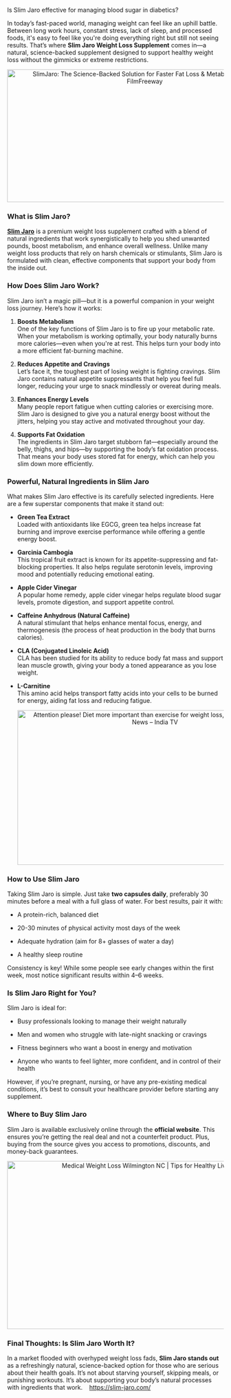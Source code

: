 Is Slim Jaro effective for managing blood sugar in diabetics?

<div id="post-body-4168527160048290260" class="post-body entry-content float-container">
<p class="" data-end="754" data-start="335">In today&rsquo;s fast-paced world, managing weight can feel like an uphill battle. Between long work hours, constant stress, lack of sleep, and processed foods, it's easy to feel like you're doing everything right but still not seeing results. That&rsquo;s where <strong data-end="622" data-start="586">Slim Jaro Weight Loss Supplement</strong> comes in&mdash;a natural, science-backed supplement designed to support healthy weight loss without the gimmicks or extreme restrictions.</p>
<p class="" style="text-align: center;" data-end="754" data-start="335"><img src="https://filmfreeway-production-storage-01-connector.filmfreeway.com/press_kits/headshots/003/079/174/original/f8472a9bbe-headshot.jpg?1743076085" alt="SlimJaro: The Science-Backed Solution for Faster Fat Loss &amp; Metabolism  Boost! - FilmFreeway" width="640" height="309" /> </p>
<h3 class="" data-end="782" data-start="756"><strong data-end="782" data-start="760">What is Slim Jaro?</strong></h3>
<p class="" data-end="1163" data-start="784"><a href="https://slim-jaro.com/"><strong data-end="797" data-start="784">Slim Jaro</strong></a> is a premium weight loss supplement crafted with a blend of natural ingredients that work synergistically to help you shed unwanted pounds, boost metabolism, and enhance overall wellness. Unlike many weight loss products that rely on harsh chemicals or stimulants, Slim Jaro is formulated with clean, effective components that support your body from the inside out.</p>
<h3 class="" data-end="1197" data-start="1165"><strong data-end="1197" data-start="1169">How Does Slim Jaro Work?</strong></h3>
<p class="" data-end="1308" data-start="1199">Slim Jaro isn&rsquo;t a magic pill&mdash;but it is a powerful companion in your weight loss journey. Here&rsquo;s how it works:</p>
<ol data-end="2367" data-start="1310">
<li class="" data-end="1590" data-start="1310">
<p class="" data-end="1590" data-start="1313"><strong data-end="1334" data-start="1313">Boosts Metabolism</strong><br data-end="1337" data-start="1334" /> One of the key functions of Slim Jaro is to fire up your metabolic rate. When your metabolism is working optimally, your body naturally burns more calories&mdash;even when you're at rest. This helps turn your body into a more efficient fat-burning machine.</p>
</li>
<li class="" data-end="1850" data-start="1592">
<p class="" data-end="1850" data-start="1595"><strong data-end="1628" data-start="1595">Reduces Appetite and Cravings</strong><br data-end="1631" data-start="1628" /> Let&rsquo;s face it, the toughest part of losing weight is fighting cravings. Slim Jaro contains natural appetite suppressants that help you feel full longer, reducing your urge to snack mindlessly or overeat during meals.</p>
</li>
<li class="" data-end="2092" data-start="1852">
<p class="" data-end="2092" data-start="1855"><strong data-end="1881" data-start="1855">Enhances Energy Levels</strong><br data-end="1884" data-start="1881" /> Many people report fatigue when cutting calories or exercising more. Slim Jaro is designed to give you a natural energy boost without the jitters, helping you stay active and motivated throughout your day.</p>
</li>
<li class="" data-end="2367" data-start="2094">
<p class="" data-end="2367" data-start="2097"><strong data-end="2123" data-start="2097">Supports Fat Oxidation</strong><br data-end="2126" data-start="2123" /> The ingredients in Slim Jaro target stubborn fat&mdash;especially around the belly, thighs, and hips&mdash;by supporting the body&rsquo;s fat oxidation process. That means your body uses stored fat for energy, which can help you slim down more efficiently.</p>
</li>
</ol>
<h3 class="" data-end="2424" data-start="2374"><strong data-end="2424" data-start="2378">Powerful, Natural Ingredients in Slim Jaro</strong></h3>
<p class="" data-end="2555" data-start="2426">What makes Slim Jaro effective is its carefully selected ingredients. Here are a few superstar components that make it stand out:</p>
<ul style="text-align: left;" data-end="3640" data-start="2557">
<li class="" data-end="2728" data-start="2557">
<p class="" data-end="2728" data-start="2559"><strong data-end="2580" data-start="2559">Green Tea Extract</strong><br data-end="2583" data-start="2580" /> Loaded with antioxidants like EGCG, green tea helps increase fat burning and improve exercise performance while offering a gentle energy boost.</p>
</li>
<li class="" data-end="2951" data-start="2730">
<p class="" data-end="2951" data-start="2732"><strong data-end="2753" data-start="2732">Garcinia Cambogia</strong><br data-end="2756" data-start="2753" /> This tropical fruit extract is known for its appetite-suppressing and fat-blocking properties. It also helps regulate serotonin levels, improving mood and potentially reducing emotional eating.</p>
</li>
<li class="" data-end="3109" data-start="2953">
<p class="" data-end="3109" data-start="2955"><strong data-end="2978" data-start="2955">Apple Cider Vinegar</strong><br data-end="2981" data-start="2978" /> A popular home remedy, apple cider vinegar helps regulate blood sugar levels, promote digestion, and support appetite control.</p>
</li>
<li class="" data-end="3303" data-start="3111">
<p class="" data-end="3303" data-start="3113"><strong data-end="3154" data-start="3113">Caffeine Anhydrous (Natural Caffeine)</strong><br data-end="3157" data-start="3154" /> A natural stimulant that helps enhance mental focus, energy, and thermogenesis (the process of heat production in the body that burns calories).</p>
</li>
<li class="" data-end="3494" data-start="3305">
<p class="" data-end="3494" data-start="3307"><strong data-end="3341" data-start="3307">CLA (Conjugated Linoleic Acid)</strong><br data-end="3344" data-start="3341" /> CLA has been studied for its ability to reduce body fat mass and support lean muscle growth, giving your body a toned appearance as you lose weight.</p>
</li>
<li class="" data-end="3640" data-start="3496">
<p class="" data-end="3640" data-start="3498"><strong data-end="3513" data-start="3498">L-Carnitine</strong><br data-end="3516" data-start="3513" /> This amino acid helps transport fatty acids into your cells to be burned for energy, aiding fat loss and reducing fatigue.</p>
<p class="" style="text-align: center;" data-end="3640" data-start="3498"><img src="https://resize.indiatvnews.com/en/resize/newbucket/1200_-/2019/01/weightloss-1546911083.jpg" alt="Attention please! Diet more important than exercise for weight loss, found  study | Health News &ndash; India TV" width="640" height="360" /> </p>
</li>
</ul>
<h3 class="" data-end="5311" data-start="5283"><strong data-end="5311" data-start="5287">How to Use Slim Jaro</strong></h3>
<p class="" data-end="5470" data-start="5313">Taking Slim Jaro is simple. Just take <strong data-end="5373" data-start="5351">two capsules daily</strong>, preferably 30 minutes before a meal with a full glass of water. For best results, pair it with:</p>
<ul data-end="5651" data-start="5472">
<li class="" data-end="5505" data-start="5472">
<p class="" data-end="5505" data-start="5474">A protein-rich, balanced diet</p>
</li>
<li class="" data-end="5566" data-start="5506">
<p class="" data-end="5566" data-start="5508">20-30 minutes of physical activity most days of the week</p>
</li>
<li class="" data-end="5625" data-start="5567">
<p class="" data-end="5625" data-start="5569">Adequate hydration (aim for 8+ glasses of water a day)</p>
</li>
<li class="" data-end="5651" data-start="5626">
<p class="" data-end="5651" data-start="5628">A healthy sleep routine</p>
</li>
</ul>
<p class="" data-end="5781" data-start="5653">Consistency is key! While some people see early changes within the first week, most notice significant results within 4&ndash;6 weeks.</p>
<h3 class="" data-end="5823" data-start="5788"><strong data-end="5823" data-start="5792">Is Slim Jaro Right for You?</strong></h3>
<p class="" data-end="5848" data-start="5825">Slim Jaro is ideal for:</p>
<ul data-end="6128" data-start="5850">
<li class="" data-end="5913" data-start="5850">
<p class="" data-end="5913" data-start="5852">Busy professionals looking to manage their weight naturally</p>
</li>
<li class="" data-end="5981" data-start="5914">
<p class="" data-end="5981" data-start="5916">Men and women who struggle with late-night snacking or cravings</p>
</li>
<li class="" data-end="6045" data-start="5982">
<p class="" data-end="6045" data-start="5984">Fitness beginners who want a boost in energy and motivation</p>
</li>
<li class="" data-end="6128" data-start="6046">
<p class="" data-end="6128" data-start="6048">Anyone who wants to feel lighter, more confident, and in control of their health</p>
</li>
</ul>
<p class="" data-end="6290" data-start="6130">However, if you&rsquo;re pregnant, nursing, or have any pre-existing medical conditions, it&rsquo;s best to consult your healthcare provider before starting any supplement.</p>
<h3 class="" data-end="6327" data-start="6297"><strong data-end="6327" data-start="6301">Where to Buy Slim Jaro</strong></h3>
<p class="" data-end="6576" data-start="6329">Slim Jaro is available exclusively online through the <strong data-end="6403" data-start="6383">official website</strong>. This ensures you&rsquo;re getting the real deal and not a counterfeit product. Plus, buying from the source gives you access to promotions, discounts, and money-back guarantees.</p>
<p class="" style="text-align: center;" data-end="6576" data-start="6329"><img src="https://www.goodbackcare.com/wp-content/uploads/2016/12/dreamstime_m_39276015-e1482339187288.jpg" alt="Medical Weight Loss Wilmington NC | Tips for Healthy Living" width="640" height="391" /> </p>
<h3 class="" data-end="6629" data-start="6583"><strong data-end="6629" data-start="6587">Final Thoughts: Is Slim Jaro Worth It?</strong></h3>
<p class="" data-end="6962" data-start="6631">In a market flooded with overhyped weight loss fads, <strong data-end="6708" data-start="6684">Slim Jaro stands out</strong> as a refreshingly natural, science-backed option for those who are serious about their health goals. It&rsquo;s not about starving yourself, skipping meals, or punishing workouts. It&rsquo;s about supporting your body&rsquo;s natural processes with ingredients that work.&nbsp;&nbsp;&nbsp; <a href="https://slim-jaro.com/">https://slim-jaro.com/</a></p>
</div>
<div class="post-bottom">&nbsp;</div>
